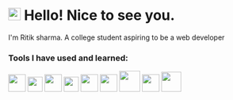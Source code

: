 # <img src="https://raw.githubusercontent.com/Tarikul-Islam-Anik/Animated-Fluent-Emojis/master/Emojis/Smilies/Smiling%20Face%20with%20Sunglasses.png" alt="Smiling Face with Sunglasses" width="25" height="25" /> Hello! Nice to see you.
I'm Ritik sharma. A college student aspiring to be a web developer

<h3>Tools I have used and learned:</h3>
<p>
  <img width="35px" src="https://cdn.jsdelivr.net/gh/devicons/devicon@latest/icons/cplusplus/cplusplus-original.svg" />          
  <img width="30px" src="https://cdn.jsdelivr.net/gh/devicons/devicon@latest/icons/html5/html5-original.svg" />
  <img width="35px" src="https://cdn.jsdelivr.net/gh/devicons/devicon@latest/icons/tailwindcss/tailwindcss-original.svg" />          
  <img width="30px" src="https://cdn.jsdelivr.net/gh/devicons/devicon@latest/icons/javascript/javascript-original.svg" />
  <img width="35px" src="https://cdn.jsdelivr.net/gh/devicons/devicon@latest/icons/react/react-original.svg" />          
  <img width="35px" src="https://cdn.jsdelivr.net/gh/devicons/devicon@latest/icons/express/express-original.svg" />          
  <img width="42px" src="https://cdn.jsdelivr.net/gh/devicons/devicon@latest/icons/mysql/mysql-plain-wordmark.svg" />
  <img width="35px" src="https://cdn.jsdelivr.net/gh/devicons/devicon@latest/icons/postgresql/postgresql-original.svg" />                 
  <img width="40px" src="https://cdn.jsdelivr.net/gh/devicons/devicon@latest/icons/git/git-plain-wordmark.svg" />          
</p>
